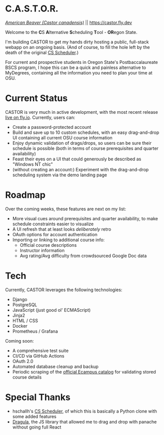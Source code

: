 # C.A.S.T.O.R. 
*[American Beaver (Castor canadensis)](https://animaldiversity.org/accounts/Castor_canadensis/)* || https://castor.fly.dev 

Welcome to the **C**S **A**lternative **S**cheduling **T**ool - **OR**egon State. 

I'm building CASTOR to get my hands dirty hosting a public, full-stack webapp on an ongoing basis. (And of course, to fill the hole left by the death of the original [CS Scheduler](https://github.com/hschallh/cs-scheduler).) 

For current and prospective students in Oregon State's Postbaccalaureate BSCS program, I hope this can be a quick and painless alternative to MyDegrees, containing all the information you need to plan your time at OSU. 

# Current Status 
CASTOR is very much in active development, with the most recent release [live on fly.io](https://castor.fly.dev). Currently, users can: 
- Create a password-protected account
- Build and save up to 10 custom schedules, with an easy drag-and-drop UI containing all current OSU course information
- Enjoy dynamic validation of drags/drops, so users can be sure their schedule is possible (both in terms of course prerequisites and quarter availability)
- Feast their eyes on a UI that could generously be described as "Windows NT chic" 
- (without creating an account:) Experiment with the drag-and-drop scheduling system via the demo landing page

# Roadmap 
Over the coming weeks, these features are next on my list: 
- More visual cues around prerequisites and quarter availability, to make schedule constraints easier to visualize
- A UI refresh that at least looks *deliberately* retro
- OAuth options for account authentication
- Importing or linking to additional course info: 
	- Official course descriptions
	- 	Instructor information
	- Avg rating/Avg difficulty from crowdsourced Google Doc data

# Tech
Currently, CASTOR leverages the following technologies: 
- Django 
- PostgreSQL
- JavaScript (just good ol' ECMAScript) 
- Jinja2
- HTML / CSS
- Docker
- Prometheus / Grafana

Coming soon:
- A comprehensive test suite 
- CI/CD via GitHub Actions
- OAuth 2.0
- Automated database cleanup and backup
- Periodic scraping of the [official Ecampus catalog](https://ecampus.oregonstate.edu/soc/ecatalog/ecourselist.htm?termcode=all&subject=CS) for validating stored course details


# Special Thanks
 - hschallh's [CS Scheduler](https://github.com/hschallh/cs-scheduler), of which this is basically a Python clone with some added features
 - [Dragula](https://github.com/bevacqua/dragula), the JS library that allowed me to drag and drop with panache without going full React
 
